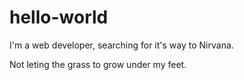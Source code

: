 # hello-world

I'm a web developer, searching for it's way to Nirvana.

Not leting the grass to grow under my feet.